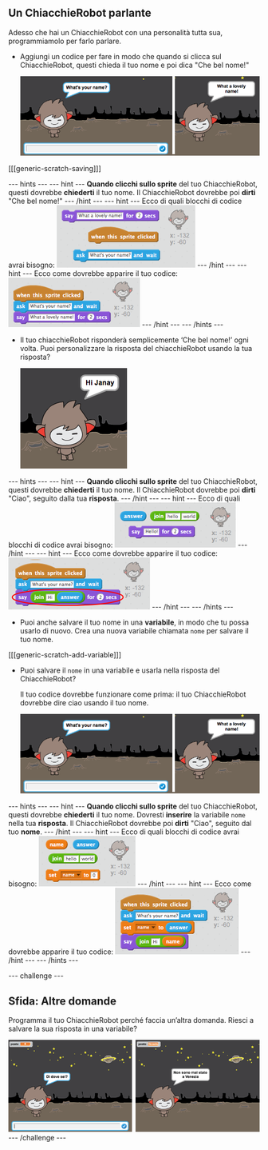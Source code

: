 ## Un ChiacchieRobot parlante

Adesso che hai un ChiacchieRobot con una personalità tutta sua, programmiamolo per farlo parlare.

+ Aggiungi un codice per fare in modo che quando si clicca sul ChiacchieRobot, questi chieda il tuo nome e poi dica "Che bel nome!"
    
    ![Testare la risposta del ChiacchieRobot](images/chatbot-ask-test.png)

[[[generic-scratch-saving]]]

\--- hints \--- \--- hint \--- **Quando clicchi sullo sprite** del tuo ChiacchieRobot, questi dovrebbe **chiederti** il tuo nome. Il ChiacchieRobot dovrebbe poi **dirti** "Che bel nome!" \--- /hint \--- \--- hint \--- Ecco di quali blocchi di codice avrai bisogno: ![Blocks for a ChatBot reply](images/chatbot-ask-blocks.png) \--- /hint \--- \--- hint \--- Ecco come dovrebbe apparire il tuo codice: ![Code for a ChatBot reply](images/chatbot-ask-code.png) \--- /hint \--- \--- /hints \---

+ Il tuo chiacchieRobot risponderà semplicemente ‘Che bel nome!’ ogni volta. Puoi personalizzare la risposta del chiacchieRobot usando la tua risposta?
    
    ![Testare una risposta personalizzata](images/chatbot-answer-test.png)

\--- hints \--- \--- hint \--- **Quando clicchi sullo sprite** del tuo ChiacchieRobot, questi dovrebbe **chiederti** il tuo nome. Il ChiacchieRobot dovrebbe poi **dirti** "Ciao", seguito dalla tua **risposta**. \--- /hint \--- \--- hint \--- Ecco di quali blocchi di codice avrai bisogno: ![Blocks for a personalised reply](images/chatbot-answer-blocks.png) \--- /hint \--- \--- hint \--- Ecco come dovrebbe apparire il tuo codice: ![Code for a personalised reply](images/chatbot-answer-code.png) \--- /hint \--- \--- /hints \---

+ Puoi anche salvare il tuo nome in una **variabile**, in modo che tu possa usarlo di nuovo. Crea una nuova variabile chiamata `nome` per salvare il tuo nome.

[[[generic-scratch-add-variable]]]

+ Puoi salvare il `nome` in una variabile e usarla nella risposta del ChiacchieRobot?
    
    Il tuo codice dovrebbe funzionare come prima: il tuo ChiacchieRobot dovrebbe dire ciao usando il tuo nome.
    
    ![Applicare la variabile 'nome'](images/chatbot-ask-test.png)

\--- hints \--- \--- hint \--- **Quando clicchi sullo sprite** del tuo ChiacchieRobot, questi dovrebbe **chiederti** il tuo nome. Dovresti **inserire** la variabile `nome` nella tua **risposta**. Il ChiacchieRobot dovrebbe poi **dirti** "Ciao", seguito dal tuo **nome**. \--- /hint \--- \--- hint \--- Ecco di quali blocchi di codice avrai bisogno: ![Blocks for a 'name' variable](images/chatbot-variable-blocks.png) \--- /hint \--- \--- hint \--- Ecco come dovrebbe apparire il tuo codice: ![Code for a 'name' variable](images/chatbot-variable-code.png) \--- /hint \--- \--- /hints \---

\--- challenge \---

## Sfida: Altre domande

Programma il tuo ChiacchieRobot perché faccia un’altra domanda. Riesci a salvare la sua risposta in una variabile?

![Altre domande](images/chatbot-question.png) \--- /challenge \---